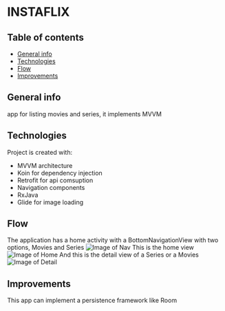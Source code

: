# INSTAFLIX

## Table of contents
* [General info](#general-info)
* [Technologies](#technologies)
* [Flow](#flow)
* [Improvements](#improvements)

## General info
app for listing movies and series, it implements MVVM

## Technologies
Project is created with:
* MVVM architecture
* Koin for dependency injection
* Retrofit for api comsuption
* Navigation components
* RxJava
* Glide for image loading

## Flow
The application has a home activity with a BottomNavigationView with two options, Movies and Series
![Image of Nav](https://drive.google.com/file/d/1K0-JSJInqYJf9QBOAbtv1s6mCuGmkTGz/view)
This is the home view
![Image of Home](https://drive.google.com/file/d/1UIHDNnKsK6TDD0YH3W63W2fehx4TbYBf/view)
And this is the detail view of a Series or a Movies
![Image of Detail](https://drive.google.com/file/d/1yXQE9bQqlIqHbe0kSgF6yiGl8EWQGPsk/view)

## Improvements
This app can implement a persistence framework like Room